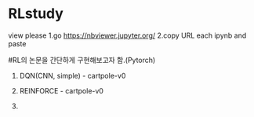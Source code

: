 # RLstudy

view please 1.go https://nbviewer.jupyter.org/ 2.copy URL each ipynb and paste

#RL의 논문을 간단하게 구현해보고자 함.(Pytorch)

1. DQN(CNN, simple) - cartpole-v0

2. REINFORCE - cartpole-v0

3. 
